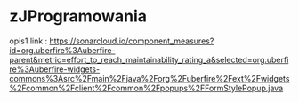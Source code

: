 # zJProgramowania

opis1 link : https://sonarcloud.io/component_measures?id=org.uberfire%3Auberfire-parent&metric=effort_to_reach_maintainability_rating_a&selected=org.uberfire%3Auberfire-widgets-commons%3Asrc%2Fmain%2Fjava%2Forg%2Fuberfire%2Fext%2Fwidgets%2Fcommon%2Fclient%2Fcommon%2Fpopups%2FFormStylePopup.java

